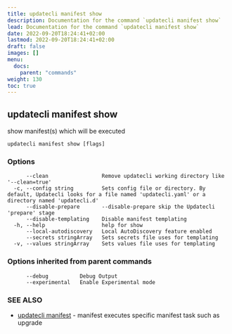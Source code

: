 ```yaml
---
title: updatecli manifest show
description: Documentation for the command `updatecli manifest show`
lead: Documentation for the command `updatecli manifest show`
date: 2022-09-20T18:24:41+02:00
lastmod: 2022-09-20T18:24:41+02:00
draft: false
images: []
menu:
  docs:
    parent: "commands"
weight: 130
toc: true
---
```


## updatecli manifest show

show manifest(s) which will be executed

```
updatecli manifest show [flags]
```

### Options

```
      --clean                 Remove updatecli working directory like '--clean=true'
  -c, --config string         Sets config file or directory. By default, Updatecli looks for a file named 'updatecli.yaml' or a directory named 'updatecli.d'
      --disable-prepare       --disable-prepare skip the Updatecli 'prepare' stage
      --disable-templating    Disable manifest templating
  -h, --help                  help for show
      --local-autodiscovery   Local AutoDiscovery feature enabled
      --secrets stringArray   Sets secrets file uses for templating
  -v, --values stringArray    Sets values file uses for templating
```

### Options inherited from parent commands

```
      --debug          Debug Output
      --experimental   Enable Experimental mode
```

### SEE ALSO

* [updatecli manifest](/docs/commands/updatecli_manifest)	 - manifest executes specific manifest task such as upgrade

